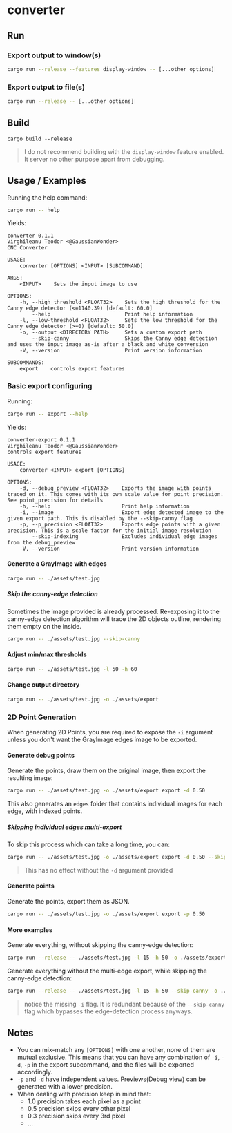# converter

## Run

### Export output to window(s)

```bash
cargo run --release --features display-window -- [...other options]
```

### Export output to file(s)

```bash
cargo run --release -- [...other options]
```

## Build

```build
cargo build --release
```

> I do not recommend building with the `display-window` feature enabled. It server no other purpose apart from debugging.

## Usage / Examples

Running the help command:

```bash
cargo run -- help
```

Yields:

```text
converter 0.1.1
Virghileanu Teodor <@GaussianWonder>
CNC Converter

USAGE:
    converter [OPTIONS] <INPUT> [SUBCOMMAND]

ARGS:
    <INPUT>    Sets the input image to use

OPTIONS:
    -h, --high_threshold <FLOAT32>    Sets the high threshold for the Canny edge detector (<=1140.39) [default: 60.0]
        --help                        Print help information
    -l, --low-threshold <FLOAT32>     Sets the low threshold for the Canny edge detector (>=0) [default: 50.0]
    -o, --output <DIRECTORY PATH>     Sets a custom export path
        --skip-canny                  Skips the Canny edge detection and uses the input image as-is after a black and white conversion
    -V, --version                     Print version information

SUBCOMMANDS:
    export    controls export features
```

### Basic export configuring

Running:

```bash
cargo run -- export --help
```

Yields:

```text
converter-export 0.1.1
Virghileanu Teodor <@GaussianWonder>
controls export features

USAGE:
    converter <INPUT> export [OPTIONS]

OPTIONS:
    -d, --debug_preview <FLOAT32>    Exports the image with points traced on it. This comes with its own scale value for point precision. See point_precision for details
    -h, --help                       Print help information
    -i, --image                      Export edge detected image to the given export path. This is disabled by the --skip-canny flag
    -p, --p_precision <FLOAT32>      Exports edge points with a given precision. This is a scale factor for the initial image resolution
        --skip-indexing              Excludes individual edge images from the debug_preview
    -V, --version                    Print version information
```

#### Generate a GrayImage with edges

```bash
cargo run -- ./assets/test.jpg
```

##### Skip the canny-edge detection

Sometimes the image provided is already processed. Re-exposing it to the canny-edge detection algorithm will trace the 2D objects outline, rendering them empty on the inside.

```bash
cargo run -- ./assets/test.jpg --skip-canny
```

#### Adjust min/max thresholds

```bash
cargo run -- ./assets/test.jpg -l 50 -h 60
```

#### Change output directory

```bash
cargo run -- ./assets/test.jpg -o ./assets/export
```

### 2D Point Generation

When generating 2D Points, you are required to expose the `-i` argument unless you don't want the GrayImage edges image to be exported.

#### Generate debug points

Generate the points, draw them on the original image, then export the resulting image:

```bash
cargo run -- ./assets/test.jpg -o ./assets/export export -d 0.50
```

This also generates an `edges` folder that contains individual images for each edge, with indexed points.

##### Skipping individual edges multi-export

To skip this process which can take a long time, you can:

```bash
cargo run -- ./assets/test.jpg -o ./assets/export export -d 0.50 --skip-indexing
```

> This has no effect without the `-d` argument provided

#### Generate points

Generate the points, export them as JSON.

```bash
cargo run -- ./assets/test.jpg -o ./assets/export export -p 0.50
```

#### More examples

Generate everything, without skipping the canny-edge detection:

```bash
cargo run --release -- ./assets/test.jpg -l 15 -h 50 -o ./assets/export export -d 0.20 -i -p 0.2
```

Generate everything without the multi-edge export, while skipping the canny-edge detection:

```bash
cargo run --release -- ./assets/test.jpg -l 15 -h 50 --skip-canny -o ./assets/export export -d 0.20 -p 0.2 --skip-indexing
```

> notice the missing `-i` flag. It is redundant because of the `--skip-canny` flag which bypasses the edge-detection process anyways.

## Notes

- You can mix-match any `[OPTIONS]` with one another, none of them are mutual exclusive. This means that you can have any combination of `-i`, `-d`, `-p` in the export subcommand, and the files will be exported accordingly.
- `-p` and `-d` have independent values. Previews(Debug view) can be generated with a lower precision.
- When dealing with precision keep in mind that:
  - 1.0 precision takes each pixel as a point
  - 0.5 precision skips every other pixel
  - 0.3 precision skips every 3rd pixel
  - ...
